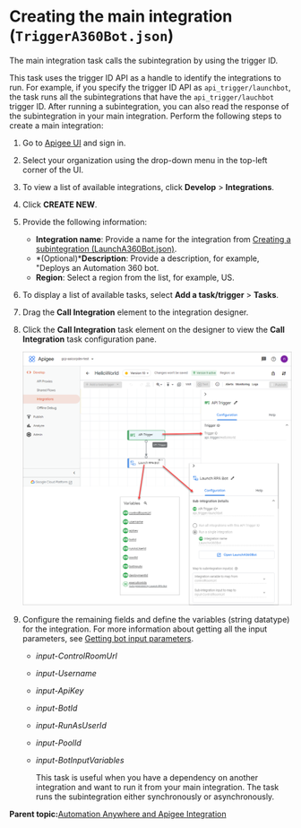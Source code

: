 # Creating the main integration \(`TriggerA360Bot.json`\)

The main integration task calls the subintegration by using the trigger ID.

This task uses the trigger ID API as a handle to identify the integrations to run. For example, if you specify the trigger ID API as `api_trigger/launchbot`, the task runs all the subintegrations that have the `api_trigger/lauchbot` trigger ID. After running a subintegration, you can also read the response of the subintegration in your main integration. Perform the following steps to create a main integration:

1.  Go to [Apigee UI](https://apigee.google.com/landing) and sign in.
2.  Select your organization using the drop-down menu in the top-left corner of the UI.
3.  To view a list of available integrations, click **Develop** \> **Integrations**.
4.  Click **CREATE NEW**.
5.  Provide the following information:
    -   **Integration name**: Provide a name for the integration from [Creating a subintegration \(LaunchA360Bot.json\)](creating-sub-integration.md).
    -   *\(Optional\)***Description**: Provide a description, for example, "Deploys an Automation 360 bot.
    -   **Region**: Select a region from the list, for example, US.
6.  To display a list of available tasks, select **Add a task/trigger** \> **Tasks**.
7.  Drag the **Call Integration** element to the integration designer.
8.  Click the **Call Integration** task element on the designer to view the **Call Integration** task configuration pane.

    ![](images/Call-Integration.png)

9.  Configure the remaining fields and define the variables \(string datatype\) for the integration. For more information about getting all the input parameters, see [Getting bot input parameters](getting-bot-input-parameters.md).
    -   *input-ControlRoomUrl*
    -   *input-Username*
    -   *input-ApiKey*
    -   *input-BotId*
    -   *input-RunAsUserId*
    -   *input-PoolId*
    -   *input-BotInputVariables*

        This task is useful when you have a dependency on another integration and want to run it from your main integration. The task runs the subintegration either synchronously or asynchronously.


**Parent topic:**[Automation Anywhere and Apigee Integration](../readme/readme.md)

